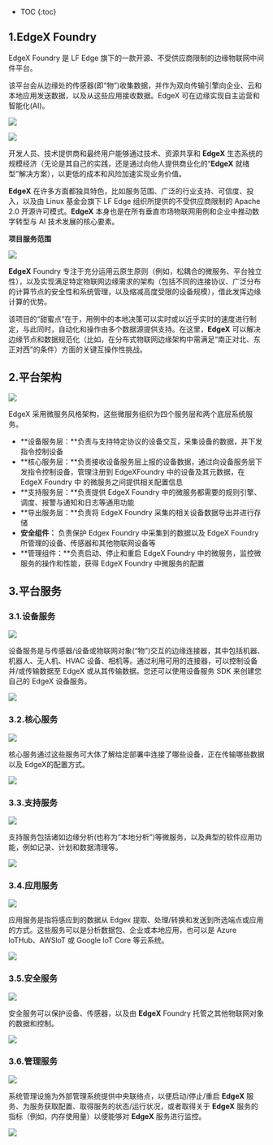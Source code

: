 * TOC
{:toc}



## 1.EdgeX Foundry

EdgeX Foundry 是 LF Edge 旗下的一款开源、不受供应商限制的边缘物联网中间件平台。

该平台会从边缘处的传感器(即“物”)收集数据，并作为双向传输引擎向企业、云和本地应用发送数据，以及从这些应用接收数据。EdgeX 可在边缘实现自主运营和智能化(AI)。

![](/images/edgex/default/edgex-foundry/platform-1.png)

![](/images/edgex/default/edgex-foundry/platform-2.png)



开发人员、技术提供商和最终用户能够通过技术、资源共享和 **EdgeX** 生态系统的规模经济（无论是其自己的实践，还是通过向他人提供商业化的“**EdgeX** 就绪型”解决方案），以更低的成本和风险加速实现业务价值。

**EdgeX** 在许多方面都独具特色，比如服务范围、广泛的行业支持、可信度、投入，以及由 Linux 基金会旗下 LF Edge 组织所提供的不受供应商限制的 Apache 2.0 开源许可模式。**EdgeX** 本身也是在所有垂直市场物联网用例和企业中推动数字转型与 AI 技术发展的核心要素。



**项目服务范围**

![](/images/edgex/default/edgex-foundry/platform-4.jpg)

**EdgeX** Foundry 专注于充分运用云原生原则（例如，松耦合的微服务、平台独立性），以及实现满足特定物联网边缘需求的架构（包括不同的连接协议、广泛分布的计算节点的安全性和系统管理，以及缩减高度受限的设备规模），借此发挥边缘计算的优势。

该项目的“甜蜜点”在于，用例中的本地决策可以实时或以近乎实时的速度进行制定，与此同时，自动化和操作由多个数据源提供支持。在这里，**EdgeX** 可以解决边缘节点和数据规范化（比如，在分布式物联网边缘架构中需满足“南正对北、东正对西”的条件）方面的关键互操作性挑战。





## 2.平台架构

![](/images/edgex/default/edgex-foundry/platform-3.jpg)

 EdgeX 采用微服务风格架构，这些微服务组织为四个服务层和两个底层系统服务。

- **设备服务层：**负责与支持特定协议的设备交互，采集设备的数据，并下发指令控制设备
- **核心服务层：**负责接收设备服务层上报的设备数据，通过向设备服务层下发指令控制设备，管理注册到 EdgeXFoundry 中的设备及其元数据，在 EdgeX Foundry 中 的微服务之间提供相关配置信息
- **支持服务层：**负责提供 EdgeX Foundry 中的微服务都需要的规则引擎、调度、报警与通知和日志等通用功能
- **导出服务层：**负责将 EdgeX Foundry 采集的相关设备数据导出并进行存储
- **安全组件：** 负责保护 Edgex Foundry 中采集到的数据以及 EdgeX Foundry 所管理的设备、传感器和其他物联网设备等
- **管理组件：**负责启动、停止和重启 EdgeX Foundry 中的微服务，监控微服务的操作和性能，获得 EdgeX Foundry 中微服务的配置



## 3.平台服务

### 3.1.设备服务

![](/images/edgex/default/edgex-foundry/platform-5.jpg)

设备服务是与传感器/设备或物联网对象(“物”)交互的边缘连接器，其中包括机器、机器人、无人机、HVAC 设备、相机等。通过利用可用的连接器，可以控制设备并/或传输数据至 EdgeX 或从其传输数据。您还可以使用设备服务 SDK 来创建您自己的 EdgeX 设备服务。

![](/images/edgex/default/edgex-foundry/platform-6.jpg)



### 3.2.核心服务

![](/images/edgex/default/edgex-foundry/platform-7.jpg)



核心服务通过这些服务可大体了解给定部署中连接了哪些设备，正在传输哪些数据以及 EdgeX的配置方式。

![](/images/edgex/default/edgex-foundry/platform-8.jpg)



### 3.3.支持服务

![](/images/edgex/default/edgex-foundry/platform-9.jpg)

支持服务包括诸如边缘分析(也称为“本地分析”)等微服务，以及典型的软件应用功能，例如记录、计划和数据清理等。

![](/images/edgex/default/edgex-foundry/platform-10.jpg)



### 3.4.应用服务

![](/images/edgex/default/edgex-foundry/platform-11.jpg)

应用服务是指将感应到的数据从 Edgex 提取、处理/转换和发送到所选端点或应用的方式。这些服务可以是分析数据包、企业或本地应用，也可以是 Azure loTHub、AWSloT 或 Google loT Core 等云系统。

![](/images/edgex/default/edgex-foundry/platform-12.jpg)



### 3.5.安全服务

![](/images/edgex/default/edgex-foundry/platform-13.jpg)

安全服务可以保护设备、传感器，以及由 **EdgeX** Foundry 托管之其他物联网对象的数据和控制。

![](/images/edgex/default/edgex-foundry/platform-14.jpg)



### 3.6.管理服务

![](/images/edgex/default/edgex-foundry/platform-15.jpg)

系统管理设施为外部管理系统提供中央联络点，以便启动/停止/重启 **EdgeX** 服务、为服务获取配置、取得服务的状态/运行状况，或者取得关于 **EdgeX** 服务的指标（例如，内存使用量）以便能够对 **EdgeX** 服务进行监控。

![](/images/edgex/default/edgex-foundry/platform-16.jpg)



